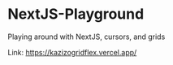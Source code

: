 # NextJS-Playground

Playing around with NextJS, cursors, and grids

Link: https://kazizogridflex.vercel.app/
